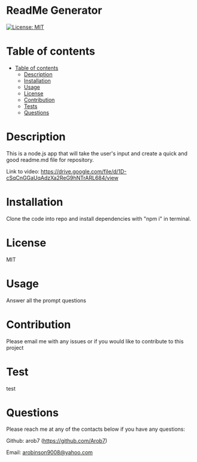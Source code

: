 # ReadMe Generator
  [![License: MIT](https://img.shields.io/badge/License-MIT-yellow.svg)](https://opensource.org/licenses/MIT)
  
Table of contents
=================

* [Table of contents](#table-of-contents)
   * [Description](#description)
   * [Installation](#installation)
   * [Usage](#usage)
   * [License](#license)
   * [Contribution](#contribution)
   * [Tests](#test)
  * [Questions](#questions)
  

Description
===========

This is a node.js app that will take the user's input and create a quick and good readme.md file for repository.

Link to video: https://drive.google.com/file/d/1D-cSqCnGGaUqAdzXa2ReG9hNTrARL684/view

Installation
===========
Clone the code into repo and install dependencies with "npm i" in terminal. 

License
===========
MIT

Usage
===========
 Answer all the prompt questions

Contribution
===========
Please email me with any issues or if you would like to contribute to this project

Test
===========
test

Questions
===========
Please reach me at any of the contacts below if you have any questions:

Github: arob7 (https://github.com/Arob7)

Email: arobinson9008@yahoo.com

